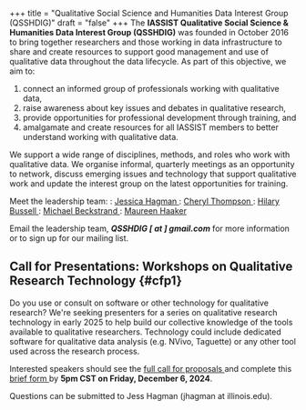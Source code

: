 +++
title = "Qualitative Social Science and Humanities Data Interest Group (QSSHDIG)"
draft = "false"
+++
The **IASSIST Qualitative Social Science & Humanities Data Interest Group (QSSHDIG)** was founded in October 2016 to bring together researchers and those working in data infrastructure to share and create resources to support good management and use of qualitative data throughout the data lifecycle. As part of this objective, we aim to:

1. connect an informed group of professionals working with qualitative data,
2. raise awareness about key issues and debates in qualitative research,
3. provide opportunities for professional development through training, and
4. amalgamate and create resources for all IASSIST members to better understand working with qualitative data.

We support a wide range of disciplines, methods, and roles who work with qualitative data. We organise informal, quarterly meetings as an opportunity to network, discuss emerging issues and technology that support qualitative work and update the interest group on the latest opportunities for training.

Meet the leadership team:
: [Jessica Hagman <span class="fas fa-external-link-alt"></span>](https://experts.illinois.edu/en/persons/jessica-cherese-hagman)
: [Cheryl Thompson <span class="fas fa-external-link-alt"></span>](https://odum.unc.edu/people/thompson/)
: [Hilary Bussell <span class="fas fa-external-link-alt"></span>](https://library.osu.edu/people/bussell.21)
: [Michael Beckstrand <span class="fas fa-external-link-alt"></span>](https://cla.umn.edu/about/directory/profile/mjbeckst)
: [Maureen Haaker <span class="fas fa-external-link-alt"></span>](https://www.uos.ac.uk/people/maureen-haaker/)

Email the leadership team, ***QSSHDIG [ at ] gmail.com*** for more information or to sign up for our mailing list.


## Call for Presentations: Workshops on Qualitative Research Technology {#cfp1}

Do you use or consult on software or other technology for qualitative research? We're seeking presenters for a series on qualitative research technology in early 2025 to help build our collective knowledge of the tools available to qualitative researchers. Technology could include dedicated software for qualitative data analysis (e.g. NVivo, Taguette) or any other tool used across the research process. 

Interested speakers should see the [full call for proposals <span class="fas fa-external-link-alt"></span>](https://docs.google.com/document/d/1gD1rKvZHPYyk8-tpiGIruLvjPXKhCbL9D48gKvEGOc8/edit?tab=t.0) and complete this [brief form <span class="fas fa-external-link-alt"></span>](https://docs.google.com/forms/d/e/1FAIpQLSccHFUJII5f94J8GzNO-_yeegj9O05cvVVHGP3WSIIXfT6FCA/viewform?usp=sf_link) by **5pm CST on Friday, December 6, 2024**. 

Questions can be submitted to Jess Hagman (jhagman at illinois.edu). 























<!--<a class="btn btn-template-main" href="https://sites.google.com/uncg.edu/iassistqsshdig/home" target="_blank">Visit QSSHDIG</a>-->